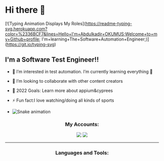 # Hi there 👋 
[![Typing Animation Displays My Roles](https://readme-typing-svg.herokuapp.com?color=%2336BCF7&lines=Hello+I'm+Abdulkadir+OKUMUS;Welcome+to+my+Github+profile;
I'm+learning+The+Software+Automation+Engineer;)]
(https://git.io/typing-svg)


## I'm a Software Test Engineer!!

- 🌱  I’m interested in test automation. I’m currently learning everything 🤣
- 👯 I’m looking to collaborate with other content creators
- 🥅 2022 Goals: Learn more about appium&cyprees
- ⚡ Fun fact:I love watching/doing all kinds of sports

- ![Snake animation](https://github.com/yamangokhan/yamangokhan/blob/output/github-contribution-grid-snake.svg)



<div align="center">
  
 <h3 align="center">My Accounts:</h3>
<p align="center">

 <a href="https://www.linkedin.com/in/abdulkadir-okumus"><img src="https://img.shields.io/badge/linkedin-0077B5.svg?style=for-the-badge&logo=linkedin&logoColor=white"/></a>
  <a href="mailto:kdrokumus35@gmail.com"><img src="https://img.shields.io/badge/e‑mail-D14836.svg?style=for-the-badge&logo=GMail&logoColor=white"/></a> 
 
</p>
</div>
<hr/>
<div align="center">



### Languages and Tools:


